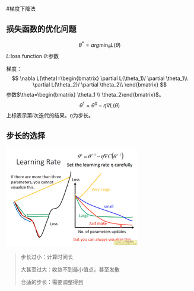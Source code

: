 #梯度下降法

## 损失函数的优化问题

$$\theta^*=arg \min_\theta L(\theta)$$ 	$L$:loss function	$\theta$:参数

梯度：
$$
\nabla L(\theta)=\begin{bmatrix}
\partial L(\theta_1)/ \partial \theta_1\\
\partial L(\theta_2)/ \partial \theta_2\\
\end{bmatrix}
$$
参数$\theta=\begin{bmatrix} \theta_1 \\ \theta_2\end{bmatrix}$。
$$
\theta^1=\theta^0-\eta \nabla L(\theta)
$$
上标表示第$i$次迭代的结果。$\eta$为步长。

## 步长的选择





<img src="./pic/gradient.png" width="70%"/>

> 步长过小：计算时间长
>
> 大甚至过大：收敛不到最小值点，甚至发散
>
> 合适的步长：需要调整得到
